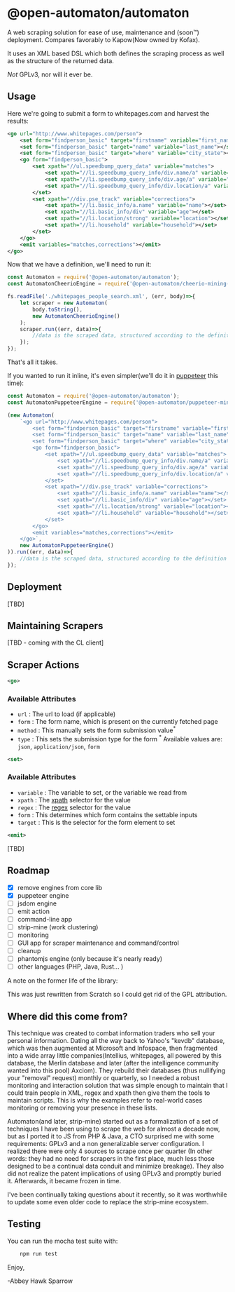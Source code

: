 @open-automaton/automaton
=========================
A web scraping solution for ease of use, maintenance and (soon™) deployment. Compares favorably to Kapow(Now owned by Kofax).

It uses an XML based DSL which both defines the scraping process as well as the structure of the returned data.

*Not* GPLv3, nor will it ever be.

Usage
-----
Here we're going to submit a form to whitepages.com and harvest the results:

```xml
<go url="http://www.whitepages.com/person">
    <set form="findperson_basic" target="firstname" variable="first_name"></set>
    <set form="findperson_basic" target="name" variable="last_name"></set>
    <set form="findperson_basic" target="where" variable="city_state"></set>
    <go form="findperson_basic">
        <set xpath="//ul.speedbump_query_data" variable="matches">
            <set xpath="//li.speedbump_query_info/div.name/a" variable="name"></set>
            <set xpath="//li.speedbump_query_info/div.age/a" variable="age"></set>
            <set xpath="//li.speedbump_query_info/div.location/a" variable="location"></set>
        </set>
        <set xpath="//div.pse_track" variable="corrections">
            <set xpath="//li.basic_info/a.name" variable="name"></set>
            <set xpath="//li.basic_info/div" variable="age"></set>
            <set xpath="//li.location/strong" variable="location"></set>
            <set xpath="//li.household" variable="household"></set>
        </set>
    </go>
    <emit variables="matches,corrections"></emit>
</go>
```

Now that we have a definition, we'll need to run it:

```js
const Automaton = require('@open-automaton/automaton');
const AutomatonCheerioEngine = require('@open-automaton/cheerio-mining-engine');

fs.readFile('./whitepages_people_search.xml', (err, body)=>{
    let scraper = new Automaton(
        body.toString(),
        new AutomatonCheerioEngine()
    );
    scraper.run((err, data)=>{
        //data is the scraped data, structured according to the definition
    });
});
```
That's all it takes.

If you wanted to run it inline, it's even simpler(we'll do it in [puppeteer](https://www.npmjs.com/package/puppeteer) this time):

```js
const Automaton = require('@open-automaton/automaton');
const AutomatonPuppeteerEngine = require('@open-automaton/puppeteer-mining-engine');

(new Automaton(
    `<go url="http://www.whitepages.com/person">
        <set form="findperson_basic" target="firstname" variable="first_name"></set>
        <set form="findperson_basic" target="name" variable="last_name"></set>
        <set form="findperson_basic" target="where" variable="city_state"></set>
        <go form="findperson_basic">
            <set xpath="//ul.speedbump_query_data" variable="matches">
                <set xpath="//li.speedbump_query_info/div.name/a" variable="name"></set>
                <set xpath="//li.speedbump_query_info/div.age/a" variable="age"></set>
                <set xpath="//li.speedbump_query_info/div.location/a" variable="location"></set>
            </set>
            <set xpath="//div.pse_track" variable="corrections">
                <set xpath="//li.basic_info/a.name" variable="name"></set>
                <set xpath="//li.basic_info/div" variable="age"></set>
                <set xpath="//li.location/strong" variable="location"></set>
                <set xpath="//li.household" variable="household"></set>
            </set>
        </go>
        <emit variables="matches,corrections"></emit>
    </go>`,
    new AutomatonPuppeteerEngine()
)).run((err, data)=>{
    //data is the scraped data, structured according to the definition
});
```

Deployment
----------
[TBD]

Maintaining Scrapers
--------------------
[TBD - coming with the CL client]

Scraper Actions
--------------------
```xml
<go>
```

### Available Attributes

- ```url``` : The url to load (if applicable)
- ```form``` : The form name, which is present on the currently fetched page
- ```method``` : This manually sets the form submission value<sup>*</sup>
- ```type``` : This sets the submission type for the form <sup>*</sup> Available values are: ```json```, ```application/json```, ```form```

```xml
<set>
```

### Available Attributes

- ```variable``` : The variable to set, or the variable we read from
- ```xpath``` : The [xpath](https://developer.mozilla.org/en-US/docs/Web/XPath) selector for the value
- ```regex``` : The [regex](https://developer.mozilla.org/en-US/docs/Web/JavaScript/Guide/Regular_Expressions) selector for the value
- ```form``` : This determines which form contains the settable inputs
- ```target``` : This is the selector for the form element to set

```xml
<emit>
```

[TBD]


Roadmap
-------

- [x] remove engines from core lib
- [x] puppeteer engine
- [ ] jsdom engine
- [ ] emit action
- [ ] command-line app
- [ ] strip-mine (work clustering)
- [ ] monitoring
- [ ] GUI app for scraper maintenance and command/control
- [ ] cleanup
- [ ] phantomjs engine (only because it's nearly ready)
- [ ] other languages (PHP, Java, Rust... )

A note on the former life of the library:

This was just rewritten from Scratch so I could get rid of the GPL attribution.

Where did this come from?
-------------------------

This technique was created to combat information traders who sell your personal information. Dating all the way back to Yahoo's "kevdb" database, which was then augmented at Microsoft and Infospace, then fragmented into a wide array little companies(Intellius, whitepages, all powered by this database, the Merlin database and later (after the intelligence community wanted into this pool) Axciom). They rebuild their databases (thus nullifying your "removal" request) monthly or quarterly, so I needed a robust monitoring and interaction solution that was simple enough to maintain that I could train people in XML, regex and xpath then give them the tools to maintain scripts. This is why the examples refer to real-world cases monitoring or removing your presence in these lists.

Automaton(and later, strip-mine) started out as a formalization of a set of techniques I have been using to scrape the web for almost a decade now, but as I ported it to JS from PHP & Java, a CTO surprised me with some requirements: GPLv3 and a non generalizable server configuration. I realized there were only 4 sources to scrape once per quarter (In other words: they had no need for scrapers in the first place, much less those designed to be a continual data conduit and minimize breakage). They also did not realize the patent implications of using GPLv3 and promptly buried it. Afterwards, it became frozen in time.

I've been continually taking questions about it recently, so it was worthwhile to update some even older code to replace the strip-mine ecosystem.

Testing
-------
You can run the mocha test suite with:

```bash
    npm run test
```

Enjoy,

-Abbey Hawk Sparrow

